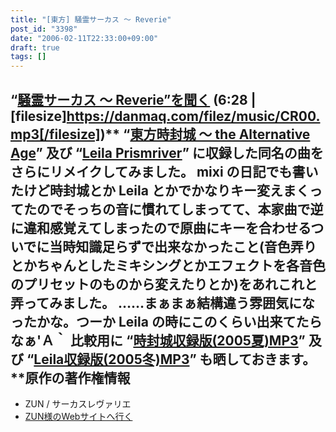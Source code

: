 ```yaml
---
title: "[東方] 騒霊サーカス ～ Reverie"
post_id: "3398"
date: "2006-02-11T22:33:00+09:00"
draft: true
tags: []
---
```



## “[騒霊サーカス ～ Reverie”を聞く](/filez/music/CR00.mp3) (6:28 | [filesize]https://danmaq.com/filez/music/CR00.mp3[/filesize])** “[東方時封城 ～ the Alternative Age](https://danmaq.com/!/thA/)” 及び “[Leila Prismriver](https://danmaq.com/!/leila/)” に収録した同名の曲をさらにリメイクしてみました。 mixi の日記でも書いたけど時封城とか Leila とかでかなりキー変えまくってたのでそっちの音に慣れてしまってて、本家曲で逆に違和感覚えてしまったので原曲にキーを合わせるついでに当時知識足らずで出来なかったこと(音色弄りとかちゃんとしたミキシングとかエフェクトを各音色のプリセットのものから変えたりとか)をあれこれと弄ってみました。  ……まぁまぁ結構違う雰囲気になったかな。つーか Leila の時にこのくらい出来てたらなぁ'Ａ｀ 比較用に “[時封城収録版(2005夏)MP3](/filez/music/thA09.mp3)” 及び “[Leila収録版(2005冬)MP3](https://danmaq.com/!/leila/01.mp3)” も晒しておきます。 **原作の著作権情報

  * ZUN / サーカスレヴァリエ
  * [ZUN様のWebサイトへ行く](http://www16.big.or.jp/%7Ezun/)
